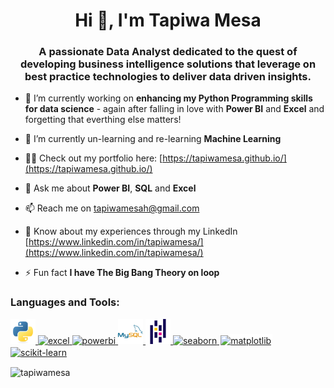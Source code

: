 
<h1 align="center">Hi 👋, I'm Tapiwa Mesa</h1>
<h3 align="center">A passionate Data Analyst dedicated to the quest of developing business intelligence solutions that leverage on best practice technologies to deliver data driven insights.</h3>

- 🔭 I’m currently working on **enhancing my Python Programming skills for data science** - again after falling in love with **Power BI** and **Excel** and forgetting that everthing else matters!

- 🌱 I’m currently un-learning and re-learning **Machine Learning**

- 👨‍💻 Check out my portfolio here: [https://tapiwamesa.github.io/](https://tapiwamesa.github.io/)

- 💬 Ask me about **Power BI**, **SQL** and **Excel**

- 📫 Reach me on tapiwamesah@gmail.com

- 📄 Know about my experiences through my LinkedIn [https://www.linkedin.com/in/tapiwamesa/](https://www.linkedin.com/in/tapiwamesa/)

- ⚡ Fun fact **I have The Big Bang Theory on loop**

<h3 align="left">Languages and Tools:</h3>
<p align="left"> 
  <!-- Core Tools -->
  <a href="https://www.python.org" target="_blank" rel="noreferrer"> 
    <img src="https://raw.githubusercontent.com/devicons/devicon/master/icons/python/python-original.svg" alt="python" width="40" height="40"/> 
  </a>
  <a href="https://www.microsoft.com/en-us/microsoft-365/excel" target="_blank" rel="noreferrer"> 
    <img src="https://upload.wikimedia.org/wikipedia/commons/3/34/Microsoft_Office_Excel_%282019–present%29.svg" alt="excel" width="40" height="40"/> 
  </a>
  <a href="https://powerbi.microsoft.com/" target="_blank" rel="noreferrer"> 
    <img src="https://raw.githubusercontent.com/microsoft/PowerBI-Icons/main/SVG/Power-BI.svg" alt="powerbi" width="40" height="40"/> 
  </a>
  <a href="https://www.mysql.com/" target="_blank" rel="noreferrer"> 
    <img src="https://raw.githubusercontent.com/devicons/devicon/master/icons/mysql/mysql-original-wordmark.svg" alt="mysql" width="40" height="40"/> 
  </a>
  
  <!-- Data Science Tools -->
  <a href="https://pandas.pydata.org/" target="_blank" rel="noreferrer"> 
    <img src="https://raw.githubusercontent.com/devicons/devicon/2ae2a900d2f041da66e950e4d48052658d850630/icons/pandas/pandas-original.svg" alt="pandas" width="40" height="40"/> 
  </a>
  <a href="https://seaborn.pydata.org/" target="_blank" rel="noreferrer"> 
    <img src="https://seaborn.pydata.org/_images/logo-mark-lightbg.svg" alt="seaborn" width="40" height="40"/> 
  </a>
  <a href="https://matplotlib.org/" target="_blank" rel="noreferrer"> 
    <img src="https://upload.wikimedia.org/wikipedia/commons/0/01/Created_with_Matplotlib-logo.svg" alt="matplotlib" width="40" height="40" style="background:white;padding:2px;"/> 
  </a>
  <a href="https://scikit-learn.org/" target="_blank" rel="noreferrer"> 
    <img src="https://upload.wikimedia.org/wikipedia/commons/0/05/Scikit_learn_logo_small.svg" alt="scikit-learn" width="40" height="40"/> 
  </a>
</p>

<!-- GitHub Stats -->
<p><img align="center" src="https://github-readme-stats.vercel.app/api/top-langs?username=tapiwamesa&show_icons=true&locale=en&layout=compact&hide=html,css,javascript" alt="tapiwamesa" /></p>

